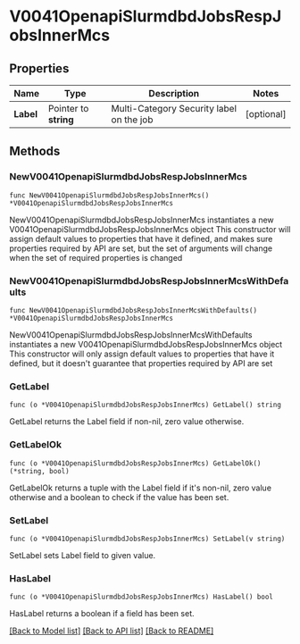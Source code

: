 # V0041OpenapiSlurmdbdJobsRespJobsInnerMcs

## Properties

Name | Type | Description | Notes
------------ | ------------- | ------------- | -------------
**Label** | Pointer to **string** | Multi-Category Security label on the job | [optional] 

## Methods

### NewV0041OpenapiSlurmdbdJobsRespJobsInnerMcs

`func NewV0041OpenapiSlurmdbdJobsRespJobsInnerMcs() *V0041OpenapiSlurmdbdJobsRespJobsInnerMcs`

NewV0041OpenapiSlurmdbdJobsRespJobsInnerMcs instantiates a new V0041OpenapiSlurmdbdJobsRespJobsInnerMcs object
This constructor will assign default values to properties that have it defined,
and makes sure properties required by API are set, but the set of arguments
will change when the set of required properties is changed

### NewV0041OpenapiSlurmdbdJobsRespJobsInnerMcsWithDefaults

`func NewV0041OpenapiSlurmdbdJobsRespJobsInnerMcsWithDefaults() *V0041OpenapiSlurmdbdJobsRespJobsInnerMcs`

NewV0041OpenapiSlurmdbdJobsRespJobsInnerMcsWithDefaults instantiates a new V0041OpenapiSlurmdbdJobsRespJobsInnerMcs object
This constructor will only assign default values to properties that have it defined,
but it doesn't guarantee that properties required by API are set

### GetLabel

`func (o *V0041OpenapiSlurmdbdJobsRespJobsInnerMcs) GetLabel() string`

GetLabel returns the Label field if non-nil, zero value otherwise.

### GetLabelOk

`func (o *V0041OpenapiSlurmdbdJobsRespJobsInnerMcs) GetLabelOk() (*string, bool)`

GetLabelOk returns a tuple with the Label field if it's non-nil, zero value otherwise
and a boolean to check if the value has been set.

### SetLabel

`func (o *V0041OpenapiSlurmdbdJobsRespJobsInnerMcs) SetLabel(v string)`

SetLabel sets Label field to given value.

### HasLabel

`func (o *V0041OpenapiSlurmdbdJobsRespJobsInnerMcs) HasLabel() bool`

HasLabel returns a boolean if a field has been set.


[[Back to Model list]](../README.md#documentation-for-models) [[Back to API list]](../README.md#documentation-for-api-endpoints) [[Back to README]](../README.md)


